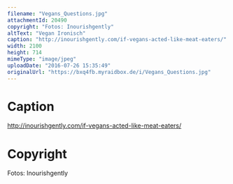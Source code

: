 ```yaml
---
filename: "Vegans_Questions.jpg"
attachmentId: 20490
copyright: "Fotos: Inourishgently"
altText: "Vegan Ironisch"
caption: "http://inourishgently.com/if-vegans-acted-like-meat-eaters/"
width: 2100
height: 714
mimeType: "image/jpeg"
uploadDate: "2016-07-26 15:35:49"
originalUrl: "https://bxq4fb.myraidbox.de/i/Vegans_Questions.jpg"
---
```


# Caption

http://inourishgently.com/if-vegans-acted-like-meat-eaters/

# Copyright

Fotos: Inourishgently

